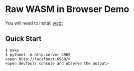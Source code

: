 # Raw WASM in Browser Demo

You will need to install [wabt](https://github.com/WebAssembly/wabt)

## Quick Start

```console
$ make
$ python3 -m http.server 6969
<open http://localhost:6969/>
<open devTools console and observe the output>
```
